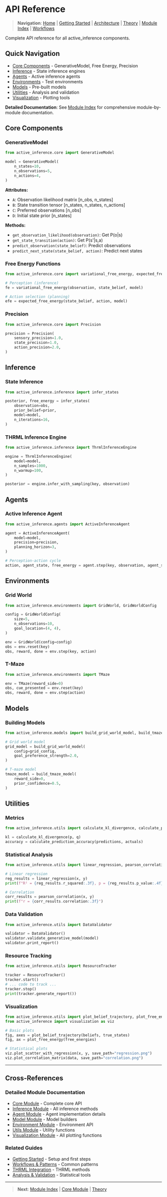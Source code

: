 # API Reference

> **Navigation**: [Home](README.md) | [Getting Started](getting_started.md) | [Architecture](architecture.md) | [Theory](theory.md) | [Module Index](module_index.md) | [Workflows](workflows_patterns.md)

Complete API reference for all active_inference components.

## Quick Navigation

- [Core Components](#core-components) - GenerativeModel, Free Energy, Precision
- [Inference](#inference) - State inference engines
- [Agents](#agents) - Active inference agents
- [Environments](#environments) - Test environments
- [Models](#models) - Pre-built models
- [Utilities](#utilities) - Analysis and validation
- [Visualization](#visualization) - Plotting tools

**Detailed Documentation**: See [Module Index](module_index.md) for comprehensive module-by-module documentation.

## Core Components

### GenerativeModel

```python
from active_inference.core import GenerativeModel

model = GenerativeModel(
    n_states=10,
    n_observations=5,
    n_actions=4,
)
```

**Attributes:**
- `A`: Observation likelihood matrix [n_obs, n_states]
- `B`: State transition tensor [n_states, n_states, n_actions]
- `C`: Preferred observations [n_obs]
- `D`: Initial state prior [n_states]

**Methods:**
- `get_observation_likelihood(observation)`: Get P(o|s)
- `get_state_transition(action)`: Get P(s'|s,a)
- `predict_observation(state_belief)`: Predict observations
- `predict_next_state(state_belief, action)`: Predict next states

### Free Energy Functions

```python
from active_inference.core import variational_free_energy, expected_free_energy

# Perception (inference)
fe = variational_free_energy(observation, state_belief, model)

# Action selection (planning)
efe = expected_free_energy(state_belief, action, model)
```

### Precision

```python
from active_inference.core import Precision

precision = Precision(
    sensory_precision=1.0,
    state_precision=1.0,
    action_precision=2.0,
)
```

## Inference

### State Inference

```python
from active_inference.inference import infer_states

posterior, free_energy = infer_states(
    observation=obs,
    prior_belief=prior,
    model=model,
    n_iterations=16,
)
```

### THRML Inference Engine

```python
from active_inference.inference import ThrmlInferenceEngine

engine = ThrmlInferenceEngine(
    model=model,
    n_samples=1000,
    n_warmup=100,
)

posterior = engine.infer_with_sampling(key, observation)
```

## Agents

### Active Inference Agent

```python
from active_inference.agents import ActiveInferenceAgent

agent = ActiveInferenceAgent(
    model=model,
    precision=precision,
    planning_horizon=3,
)

# Perception-action cycle
action, agent_state, free_energy = agent.step(key, observation, agent_state)
```

## Environments

### Grid World

```python
from active_inference.environments import GridWorld, GridWorldConfig

config = GridWorldConfig(
    size=5,
    n_observations=10,
    goal_location=(4, 4),
)

env = GridWorld(config=config)
obs = env.reset(key)
obs, reward, done = env.step(key, action)
```

### T-Maze

```python
from active_inference.environments import TMaze

env = TMaze(reward_side=0)
obs, cue_presented = env.reset(key)
obs, reward, done = env.step(action)
```

## Models

### Building Models

```python
from active_inference.models import build_grid_world_model, build_tmaze_model

# Grid world model
grid_model = build_grid_world_model(
    config=grid_config,
    goal_preference_strength=2.0,
)

# T-maze model
tmaze_model = build_tmaze_model(
    reward_side=0,
    prior_confidence=0.5,
)
```

## Utilities

### Metrics

```python
from active_inference.utils import calculate_kl_divergence, calculate_prediction_accuracy

kl = calculate_kl_divergence(p, q)
accuracy = calculate_prediction_accuracy(predictions, actuals)
```

### Statistical Analysis

```python
from active_inference.utils import linear_regression, pearson_correlation

# Linear regression
reg_results = linear_regression(x, y)
print(f"R² = {reg_results.r_squared:.3f}, p = {reg_results.p_value:.4f}")

# Correlation
corr_results = pearson_correlation(x, y)
print(f"r = {corr_results.correlation:.3f}")
```

### Data Validation

```python
from active_inference.utils import DataValidator

validator = DataValidator()
validator.validate_generative_model(model)
validator.print_report()
```

### Resource Tracking

```python
from active_inference.utils import ResourceTracker

tracker = ResourceTracker()
tracker.start()
# ... code to track ...
tracker.stop()
print(tracker.generate_report())
```

### Visualization

```python
from active_inference.utils import plot_belief_trajectory, plot_free_energy
from active_inference import visualization as viz

# Basic plots
fig, axes = plot_belief_trajectory(beliefs, true_states)
fig, ax = plot_free_energy(free_energies)

# Statistical plots
viz.plot_scatter_with_regression(x, y, save_path="regression.png")
viz.plot_correlation_matrix(data, save_path="correlation.png")
```

---

## Cross-References

### Detailed Module Documentation
- [Core Module](module_core.md) - Complete core API
- [Inference Module](module_inference.md) - All inference methods
- [Agent Module](module_agents.md) - Agent implementation details
- [Model Module](module_models.md) - Model builders
- [Environment Module](module_environments.md) - Environment API
- [Utils Module](module_utils.md) - Utility functions
- [Visualization Module](module_visualization.md) - All plotting functions

### Related Guides
- [Getting Started](getting_started.md) - Setup and first steps
- [Workflows & Patterns](workflows_patterns.md) - Common patterns
- [THRML Integration](thrml_integration.md) - THRML methods
- [Analysis & Validation](analysis_validation.md) - Statistical tools

---

> **Next**: [Module Index](module_index.md) | [Core Module](module_core.md) | [Theory](theory.md)
